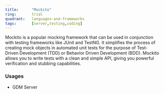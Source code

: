 ```yaml
---
title:      "Mockito"
ring:       trial
quadrant:   languages-and-frameworks
tags:       [server,testing,coding]
---
```


Mockito is a popular mocking framework that can be used in conjunction with testing frameworks like JUnit and TestNG. It simplifies the process of creating mock objects in automated unit tests for the purpose of Test-Driven Development (TDD) or Behavior Driven Development (BDD). Mockito allows you to write tests with a clean and simple API, giving you powerful verification and stubbing capabilities.

### Usages
* GDM Server